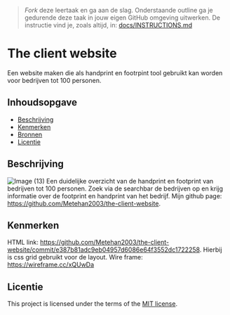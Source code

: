 > _Fork_ deze leertaak en ga aan de slag. Onderstaande outline ga je gedurende deze taak in jouw eigen GitHub omgeving uitwerken. De instructie vind je, zoals altijd, in: [docs/INSTRUCTIONS.md](docs/INSTRUCTIONS.md)

# The client website
Een website maken die als handprint en footrpint tool gebruikt kan worden voor bedrijven tot 100 personen.
<!-- Geef je project een titel en schrijf in één zin wat het is -->

## Inhoudsopgave

  * [Beschrijving](#beschrijving)
  * [Kenmerken](#kenmerken)
  * [Bronnen](#bronnen)
  * [Licentie](#licentie)

## Beschrijving
![Image (13)](https://github.com/Metehan2003/the-client-website/assets/144008559/6b5b46fe-4046-4709-8926-c45d19ffb0e5)
Een duidelijke overzicht van de handprint en footprint van bedrijven tot 100 personen. 
Zoek via de searchbar de bedrijven op en krijg informatie over de footprint en handprint van het bedrijf.
Mijn github page: https://github.com/Metehan2003/the-client-website.
<!-- In de Beschrijving staat hoe je project er uit ziet, hoe het werkt en wat je er mee kan. -->
<!-- Voeg een mooie poster visual toe 📸 -->
<!-- Voeg een link toe naar Github Pages 🌐-->

## Kenmerken
HTML link: https://github.com/Metehan2003/the-client-website/commit/e387b81adc9eb04957d6086e64f3552dc1722258.
Hierbij is css grid gebruikt voor de layout. 
Wire frame: https://wireframe.cc/xQUwDa
<!-- Bij Kenmerken staat welke technieken zijn gebruikt en hoe. Wat is de HTML structuur? Wat zijn de belangrijkste dingen in CSS? Wat is er met Javascript gedaan en hoe? Misschien heb je een framwork of library gebruikt? -->



## Licentie

This project is licensed under the terms of the [MIT license](./LICENSE).
